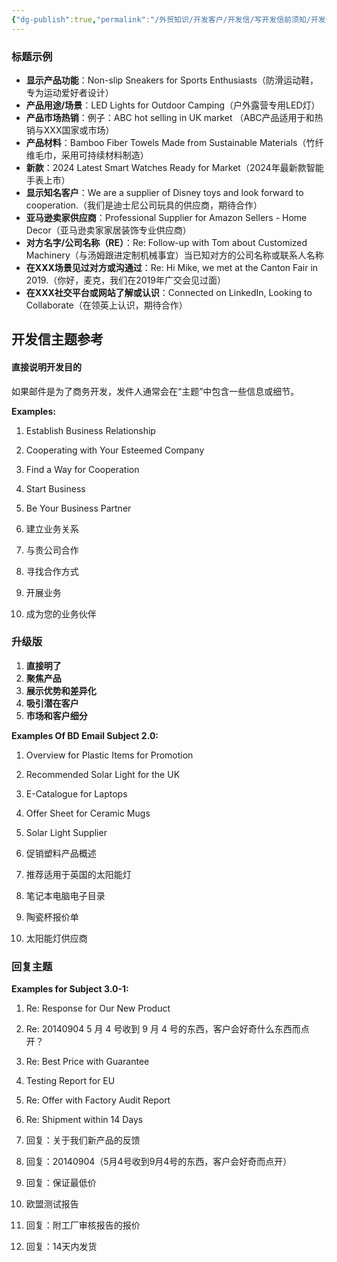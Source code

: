 ```yaml
---
{"dg-publish":true,"permalink":"/外贸知识/开发客户/开发信/写开发信前须知/开发信主题参考/"}
---
```



### 标题示例

- **显示产品功能**：Non-slip Sneakers for Sports Enthusiasts（防滑运动鞋，专为运动爱好者设计）
- **产品用途/场景**：LED Lights for Outdoor Camping（户外露营专用LED灯）
- **产品市场热销**：例子：ABC hot selling in UK market （ABC产品适用于和热销与XXX国家或市场）
- **产品材料**：Bamboo Fiber Towels Made from Sustainable Materials（竹纤维毛巾，采用可持续材料制造）
- **新款**：2024 Latest Smart Watches Ready for Market（2024年最新款智能手表上市）
- **显示知名客户**：We are a supplier of Disney toys and look forward to cooperation.（我们是迪士尼公司玩具的供应商，期待合作）
- **亚马逊卖家供应商**：Professional Supplier for Amazon Sellers - Home Decor（亚马逊卖家家居装饰专业供应商）
- **对方名字/公司名称（RE）**：Re: Follow-up with Tom about Customized Machinery（与汤姆跟进定制机械事宜）当已知对方的公司名称或联系人名称
- **在XXX场景见过对方或沟通过**：Re: Hi Mike, we met at the Canton Fair in 2019.（你好，麦克，我们在2019年广交会见过面）
- **在XXX社交平台或网站了解或认识**：Connected on LinkedIn, Looking to Collaborate（在领英上认识，期待合作）

## 开发信主题参考

#### 直接说明开发目的

如果邮件是为了商务开发，发件人通常会在“主题”中包含一些信息或细节。

**Examples:**

1. Establish Business Relationship
2. Cooperating with Your Esteemed Company
3. Find a Way for Cooperation
4. Start Business
5. Be Your Business Partner

1. 建立业务关系
2. 与贵公司合作
3. 寻找合作方式
4. 开展业务
5. 成为您的业务伙伴

### 升级版

1. **直接明了**
2. **聚焦产品**
3. **展示优势和差异化**
4. **吸引潜在客户**
5. **市场和客户细分**

**Examples Of BD Email Subject 2.0:**

1. Overview for Plastic Items for Promotion
2. Recommended Solar Light for the UK
3. E-Catalogue for Laptops
4. Offer Sheet for Ceramic Mugs
5. Solar Light Supplier

1. 促销塑料产品概述
2. 推荐适用于英国的太阳能灯
3. 笔记本电脑电子目录
4. 陶瓷杯报价单
5. 太阳能灯供应商
### 回复主题

**Examples for Subject 3.0-1:**

1. Re: Response for Our New Product
2. Re: 20140904 5 月 4 号收到 9 月 4 号的东西，客户会好奇什么东西而点开？
3. Re: Best Price with Guarantee
4. Testing Report for EU
5. Re: Offer with Factory Audit Report
6. Re: Shipment within 14 Days

1. 回复：关于我们新产品的反馈
2. 回复：20140904（5月4号收到9月4号的东西，客户会好奇而点开）
3. 回复：保证最低价
4. 欧盟测试报告
5. 回复：附工厂审核报告的报价
6. 回复：14天内发货

